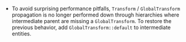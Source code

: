 - To avoid surprising performance pitfalls, `Transform` / `GlobalTransform` propagation is no longer performed down through hierarchies where intermediate parent are missing a `GlobalTransform`. To restore the previous behavior, add `GlobalTransform::default` to intermediate entities.
